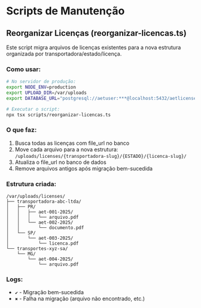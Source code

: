 # Scripts de Manutenção

## Reorganizar Licenças (reorganizar-licencas.ts)

Este script migra arquivos de licenças existentes para a nova estrutura organizada por transportadora/estado/licença.

### Como usar:

```bash
# No servidor de produção:
export NODE_ENV=production
export UPLOAD_DIR=/var/uploads
export DATABASE_URL="postgresql://aetuser:***@localhost:5432/aetlicensesystem"

# Executar o script:
npx tsx scripts/reorganizar-licencas.ts
```

### O que faz:

1. Busca todas as licenças com file_url no banco
2. Move cada arquivo para a nova estrutura: `/uploads/licenses/{transportadora-slug}/{ESTADO}/{licenca-slug}/`
3. Atualiza o file_url no banco de dados
4. Remove arquivos antigos após migração bem-sucedida

### Estrutura criada:

```
/var/uploads/licenses/
├── transportadora-abc-ltda/
│   ├── PR/
│   │   ├── aet-001-2025/
│   │   │   └── arquivo.pdf
│   │   └── aet-002-2025/
│   │       └── documento.pdf
│   └── SP/
│       └── aet-003-2025/
│           └── licenca.pdf
└── transportes-xyz-sa/
    └── MG/
        └── aet-004-2025/
            └── arquivo.pdf
```

### Logs:

- `✔` - Migração bem-sucedida
- `✖` - Falha na migração (arquivo não encontrado, etc.)